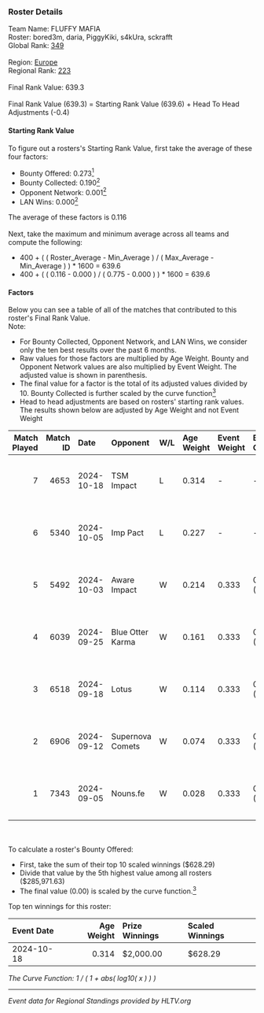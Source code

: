 ### Roster Details<br />
Team Name: FLUFFY MAFIA<br />
Roster: bored3m, daria, PiggyKiki, s4kUra, sckrafft<br />
Global Rank: [349](../../standings_global_2025_02_28.md)<br />
<br />
Region: [Europe]( ../../standings_europe_2025_02_28.md)<br />
Regional Rank: [223]( ../../standings_europe_2025_02_28.md)<br />
<br />
Final Rank Value:  639.3<br />
<br />
Final Rank Value (639.3) = Starting Rank Value (639.6) + Head To Head Adjustments (-0.4)<br />

#### Starting Rank Value<br />
To figure out a rosters's Starting Rank Value, first take the average of these four factors:<br />
- Bounty Offered: 0.273[<sup>1</sup>](#table2)
- Bounty Collected: 0.190[<sup>2</sup>](#table1)
- Opponent Network: 0.001[<sup>2</sup>](#table1)
- LAN Wins: 0.000[<sup>2</sup>](#table1)

The average of these factors is 0.116<br />
<br />
Next, take the maximum and minimum average across all teams and compute the following:<br />
- 400 + ( ( Roster_Average - Min_Average ) / ( Max_Average - Min_Average ) ) * 1600 = 639.6
- 400 + ( ( 0.116 - 0.000 ) / ( 0.775 - 0.000 ) ) * 1600 = 639.6


#### Factors<br />
Below you can see a table of all of the matches that contributed to this roster's Final Rank Value.<br />
Note:<br />

- For Bounty Collected, Opponent Network, and LAN Wins, we consider only the ten best results over the past 6 months.
- Raw values for those factors are multiplied by Age Weight. Bounty and Opponent Network values are also multiplied by Event Weight. The adjusted value is shown in parenthesis.
- The final value for a factor is the total of its adjusted values divided by 10. Bounty Collected is further scaled by the curve function[<sup>3</sup>](#curveFunction)
- Head to head adjustments are based on rosters' starting rank values. The results shown below are adjusted by Age Weight and not Event Weight
<span id="table1"></span><br />


| Match Played | Match ID | Date       | Opponent         | W/L | Age Weight | Event Weight | Bounty Collected | Opponent Network | LAN Wins  | H2H Adj. | Roster                                      |
| -: | -: | :- | :- | :- | :- | :- | :- | :- | :- | -: | :- |
|            7 |     4653 | 2024-10-18 | TSM Impact       | L   | 0.314      | -            | -                | -                | -         |    -5.16 | bored3m, daria, PiggyKiki, s4kUra, sckrafft |
|            6 |     5340 | 2024-10-05 | Imp Pact         | L   | 0.227      | -            | -                | -                | -         |    -4.08 | bored3m, daria, PiggyKiki, s4kUra, sckrafft |
|            5 |     5492 | 2024-10-03 | Aware Impact     | W   | 0.214      | 0.333        | 0.001 (0.000)    | 0.008 (0.001)    | 0 (0.000) |     3.09 | bored3m, daria, PiggyKiki, s4kUra, sckrafft |
|            4 |     6039 | 2024-09-25 | Blue Otter Karma | W   | 0.161      | 0.333        | 0.001 (0.000)    | 0.007 (0.000)    | 0 (0.000) |     2.35 | bored3m, daria, PiggyKiki, s4kUra, sckrafft |
|            3 |     6518 | 2024-09-18 | Lotus            | W   | 0.114      | 0.333        | 0.001 (0.000)    | 0.004 (0.000)    | 0 (0.000) |     1.65 | bored3m, daria, PiggyKiki, s4kUra, sckrafft |
|            2 |     6906 | 2024-09-12 | Supernova Comets | W   | 0.074      | 0.333        | 0.013 (0.000)    | 0.269 (0.007)    | 0 (0.000) |     1.35 | bored3m, daria, PiggyKiki, s4kUra, sckrafft |
|            1 |     7343 | 2024-09-05 | Nouns.fe         | W   | 0.028      | 0.333        | 0.001 (0.000)    | 0.076 (0.001)    | 0 (0.000) |     0.42 | bored3m, mira, PiggyKiki, s4kUra, sckrafft  |

<br />
<span id="table2"></span><br />
To calculate a roster's Bounty Offered:<br />

- First, take the sum of their top 10 scaled winnings ($628.29)
- Divide that value by the 5th highest value among all rosters ($285,971.63)
- The final value (0.00) is scaled by the curve function.[<sup>3</sup>](#curveFunction)

Top ten winnings for this roster:<br />

| Event Date | Age Weight | Prize Winnings | Scaled Winnings |
| :- | -: | :- | :- |
| 2024-10-18 |      0.314 | $2,000.00      | $628.29         |


<span id="curveFunction"></span>_The Curve Function: 1 / ( 1 + abs( log10( x ) ) )_<br />

---
_Event data for Regional Standings provided by HLTV.org_<br />
